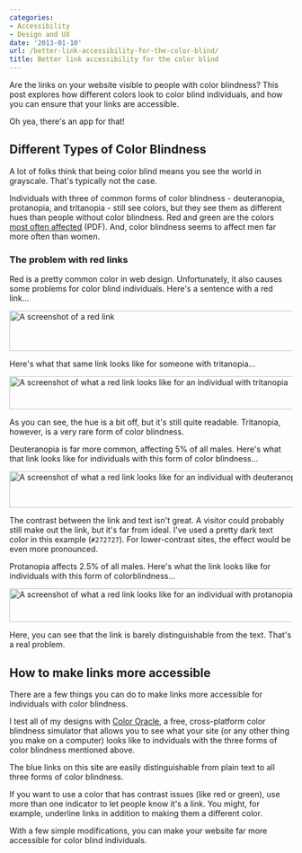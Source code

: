 ```yaml
---
categories:
- Accessibility
- Design and UX
date: '2013-01-10'
url: /better-link-accessibility-for-the-color-blind/
title: Better link accessibility for the color blind
---
```


Are the links on your website visible to people with color blindness? This post explores how different colors look to color blind individuals, and how you can ensure that your links are accessible.

Oh yea, there's an app for that!
<!--more-->
<h2>Different Types of Color Blindness</h2>

A lot of folks think that being color blind means you see the world in grayscale. That's typically not the case.

Individuals with three of common forms of color blindness - deuteranopia, protanopia, and tritanopia - still see colors, but they see them as different hues than people without color blindness. Red and green are the colors <a href="http://colororacle.org/resources/2007_JennyKelso_DesigningMapsForTheColourVisionImpaired.pdf">most often affected</a> (PDF). And, color blindness seems to affect men far more often than women.

<h3>The problem with red links</h3>

Red is a pretty common color in web design. Unfortunately, it also causes some problems for color blind individuals. Here's a sentence with a red link...

<img src="https://gomakethings.com/wp-content/uploads/2013/01/red-link.png" alt="A screenshot of a red link" width="619" height="72" class="aligncenter img-border size-full wp-image-3950" />

Here's what that same link looks like for someone with tritanopia...

<img src="https://gomakethings.com/wp-content/uploads/2013/01/red-link-tritanopia.png" alt="A screenshot of what a red link looks like for an individual with tritanopia" width="616" height="59" class="aligncenter img-border size-full wp-image-3949" />

As you can see, the hue is a bit off, but it's still quite readable. Tritanopia, however, is a very rare form of color blindness.

Deuteranopia is far more common, affecting 5% of all males. Here's what that link looks like for individuals with this form of color blindness...

<img src="https://gomakethings.com/wp-content/uploads/2013/01/red-link-deuteranopia.png" alt="A screenshot of what a red link looks like for an individual with deuteranopia" width="618" height="65" class="aligncenter img-border size-full wp-image-3947" />

The contrast between the link and text isn't great. A visitor could probably still make out the link, but it's far from ideal. I've used a pretty dark text color in this example (<code>#272727</code>). For lower-contrast sites, the effect would be even more pronounced.

Protanopia affects 2.5% of all males. Here's what the link looks like for individuals with this form of colorblindness...

<img src="https://gomakethings.com/wp-content/uploads/2013/01/red-link-protanopia.png" alt="A screenshot of what a red link looks like for an individual with protanopia" width="613" height="60" class="aligncenter img-border size-full wp-image-3948" />

Here, you can see that the link is barely distinguishable from the text. That's a real problem.

<h2>How to make links more accessible</h2>

There are a few things you can do to make links more accessible for individuals with color blindness.

I test all of my designs with <a href="http://colororacle.org/">Color Oracle</a>, a free, cross-platform color blindness simulator that allows you to see what your site (or any other thing you make on a computer) looks like to indviduals with the three forms of color blindness mentioned above.

The blue links on this site are easily distinguishable from plain text to all three forms of color blindness.

If you want to use a color that has contrast issues (like red or green), use more than one indicator to let people know it's a link. You might, for example, underline links in addition to making them a different color.

With a few simple modifications, you can make your website far more accessible for color blind individuals.